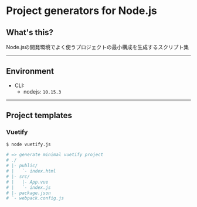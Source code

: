 # Project generators for Node.js

## What's this?

Node.jsの開発環境でよく使うプロジェクトの最小構成を生成するスクリプト集

***

## Environment

- CLI:
    - nodejs: `10.15.3`

***

## Project templates

### Vuetify
```bash
$ node vuetify.js

# => generate minimal vuetify project
# ./
# |- public/
# |   `- index.html
# |- src/
# |   |- App.vue
# |   `- index.js
# |- package.json
# `- webpack.config.js
```
